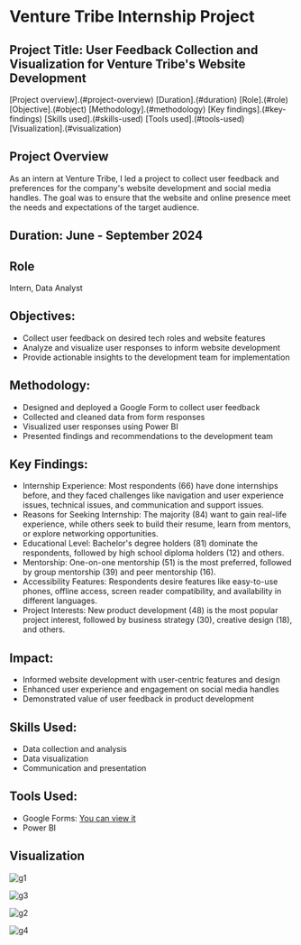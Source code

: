 # Venture Tribe Internship Project

## Project Title: User Feedback Collection and Visualization for Venture Tribe's Website Development
[Project overview].(#project-overview)
[Duration].(#duration)
[Role].(#role)
[Objective].(#object)
[Methodology].(#methodology)
[Key findings].(#key-findings)
[Skills used].(#skills-used)
[Tools used].(#tools-used)
[Visualization].(#visualization)

## Project Overview
As an intern at Venture Tribe, I led a project to collect user feedback and preferences for the company's website development and social media handles. The goal was to ensure that the website and online presence meet the needs and expectations of the target audience.

## Duration: June - September 2024

## Role
Intern, Data Analyst


## Objectives:
- Collect user feedback on desired tech roles and website features
- Analyze and visualize user responses to inform website development
- Provide actionable insights to the development team for implementation
  
## Methodology:
- Designed and deployed a Google Form to collect user feedback
- Collected and cleaned data from form responses
- Visualized user responses using Power BI 
- Presented findings and recommendations to the development team
  
## Key Findings:
- Internship Experience: Most respondents (66) have done internships before, and they faced challenges like navigation and user experience issues, technical issues, and communication and support issues.
- Reasons for Seeking Internship: The majority (84) want to gain real-life experience, while others seek to build their resume, learn from mentors, or explore networking opportunities.
- Educational Level: Bachelor's degree holders (81) dominate the respondents, followed by high school diploma holders (12) and others.
- Mentorship: One-on-one mentorship (51) is the most preferred, followed by group mentorship (39) and peer mentorship (16).
- Accessibility Features: Respondents desire features like easy-to-use phones, offline access, screen reader compatibility, and availability in different languages.
- Project Interests: New product development (48) is the most popular project interest, followed by business strategy (30), creative design (18), and others.

## Impact:
- Informed website development with user-centric features and design
- Enhanced user experience and engagement on social media handles
- Demonstrated value of user feedback in product development

## Skills Used:
- Data collection and analysis
- Data visualization
- Communication and presentation
  
## Tools Used:
- Google Forms: [You can view it](https://docs.google.com/forms/d/e/1FAIpQLSd3Ved48rapUbfB_YVX1G8eK9bEmVsaCwuEp_-IDAd0AHXy4g/viewform?usp=sf_link)
- Power BI

## Visualization

![g1](https://github.com/user-attachments/assets/b5c5899f-f25e-4981-bbb7-1f9ec33ffc0f)

![g3](https://github.com/user-attachments/assets/9fb1b8e2-dfdd-44a9-a1ec-9bde8f4f2c85)

![g2](https://github.com/user-attachments/assets/31eb7166-2f2e-4c9d-a9e2-d8d650f7ae6b)

![g4](https://github.com/user-attachments/assets/b3690fe9-8a22-43e6-8a07-30de9741e428)




